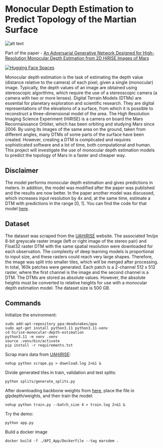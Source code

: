 # Monocular Depth Estimation to Predict Topology of the Martian Surface

![alt text](https://www.ox.ac.uk/sites/files/oxford/styles/ow_medium_feature/s3/field/field_image_main/Banner%20image%20resized.jpg?itok=Zp2eLA3N)

Part of the paper - [An Adversarial Generative Network Designed for High-Resolution Monocular Depth Estimation from 2D HiRISE Images of Mars](https://www.mdpi.com/2072-4292/14/18/4619)

[![Hugging Face Spaces](https://img.shields.io/badge/%F0%9F%A4%97%20Hugging%20Face-Spaces-blue)](https://huggingface.co/spaces/mattiagatti/mars_dtm_estimation)

Monocular depth estimation is the task of estimating the depth value (distance relative to the camera) of each pixel, given a single (monocular) image. Typically, the depth values of an image are obtained using stereoscopic algorithms, which require the use of a stereoscopic camera (a camera with two or more lenses). Digital Terrain Models (DTMs) are essential for planetary exploration and scientific research. They are digital representations of the elevations of a surface, from which it is possible to reconstruct a three-dimensional model of the area. The High Resolution Imaging Science Experiment (HiRISE) is a camera on board the Mars Reconnaissance Orbiter, which has been orbiting and studying Mars since 2006. By using its images of the same area on the ground, taken from different angles, many DTMs of some parts of the surface have been created. However, creating a DTM is complicated and requires sophisticated software and a lot of time, both computational and human. This project will investigate the use of monocular depth estimation models to predict the topology of Mars in a faster and cheaper way.

## Disclaimer
The model performs monocular depth estimation and gives predictions in meters. In addition, the model was modified after the paper was published and the results are now better. In the paper another model was discussed, which increases input resolution by 4x and, at the same time, estimate a DTM with predictions in the range [0, 1]. You can find the code for that model [here](https://gitlab.com/riccardo2468/srdinet).

## Dataset
The dataset was scraped from the [UAHiRISE](https://https://www.uahirise.org/) website. The associated 1m/px 8-bit greyscale raster image (left or right image of the stereo pair) and Float32 raster DTM with the same spatial resolution were downloaded for each observation. The complexity of deep learning models is proportional to input size, and these rasters could reach very large shapes. Therefore, the image was split into smaller tiles, which will be merged after processing. In total, 160k patches were generated. Each patch is a 2-channel 512 x 512 raster, where the first channel is the image and the second channel is a DTM. The DTMs are stored as absolute values. However, the absolute heights must be converted to relative heights for use with a monocular depth estimation model. The dataset size is 500 GB.

## Commands

Initialize the environment:
``` console
sudo add-apt-repository ppa:deadsnakes/ppa
sudo apt-get install python3.11 python3.11-venv
cd hirise-monocular-depth-estimation
python3.11 -m venv .venv
source .venv/bin/activate
pip install -r requirements.txt
```

Scrap mars data from [UAHiRISE](https://https://www.uahirise.org/):
``` console
nohup python scrape.py > download.log 2>&1 &
```

Divide generated tiles in train, validation and test splits:
``` console
python splits/generate_splits.py
```

After downloading backbone weights from [here](https://deci-pretrained-models.s3.amazonaws.com/mit_backbones/mit_b4.pth), place the file in glpdepth/weights, and then train the model:
``` console
nohup python train.py --batch_size 4 > train.log 2>&1 &
```

Try the demo:
``` console
python app.py
```

Build a docker image
``` console
docker build -f ./API_App/Dockerfile --tag marsdem .
```
